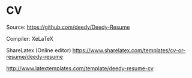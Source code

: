 # CV

Source:
https://github.com/deedy/Deedy-Resume

Compiler:
XeLaTeX

ShareLatex (Online editor)
https://www.sharelatex.com/templates/cv-or-resume/deedy-resume

http://www.latextemplates.com/template/deedy-resume-cv
